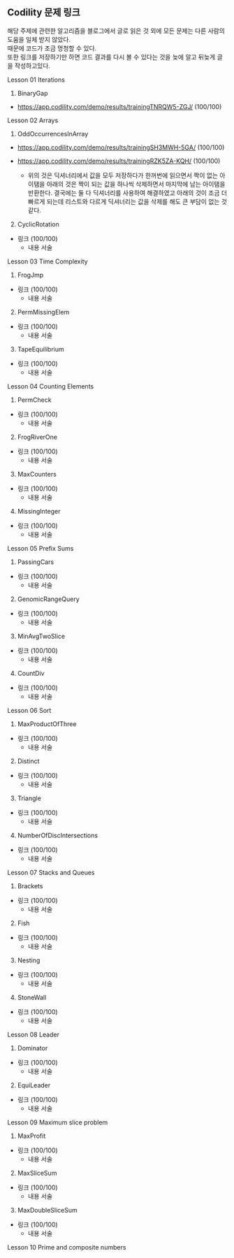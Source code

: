 ## Codility 문제 링크
해당 주제에 관련한 알고리즘을 블로그에서 글로 읽은 것 외에 모든 문제는 다른 사람의 도움을 일체 받지 않았다.\
때문에 코드가 조금 멍청할 수 있다.\
또한 링크를 저장하기만 하면 코드 결과를 다시 볼 수 있다는 것을 늦에 알고 뒤늦게 글을 작성하고있다.

Lesson 01 Iterations

1. BinaryGap

+ https://app.codility.com/demo/results/trainingTNRQW5-ZGJ/ (100/100)

Lesson 02 Arrays

1. OddOccurrencesInArray
+ https://app.codility.com/demo/results/trainingSH3MWH-5GA/ (100/100)
+ https://app.codility.com/demo/results/trainingRZK5ZA-KQH/ (100/100)

  + 위의 것은 딕셔너리에서 값을 모두 저장하다가 한꺼번에 읽으면서 짝이 없는 아이탬을 
  아래의 것은 짝이 되는 값을 하나씩 삭제하면서 마지막에 남는 아이탬을 반환한다.
  결국에는 둘 다 딕셔너리를 사용하여 해결하였고 아래의 것이 조금 더 빠르게 되는데 
  리스트와 다르게 딕셔너리는 값을 삭제를 해도 큰 부담이 없는 것 같다.

2. CyclicRotation
+ 링크 (100/100)
  + 내용 서술

Lesson 03 Time Complexity

1. FrogJmp
+ 링크 (100/100)
  + 내용 서술
  
2. PermMissingElem
+ 링크 (100/100)
  + 내용 서술

3. TapeEquilibrium
+ 링크 (100/100)
  + 내용 서술

Lesson 04 Counting Elements

1. PermCheck
+ 링크 (100/100)
  + 내용 서술
  
2. FrogRiverOne
+ 링크 (100/100)
  + 내용 서술
  
3. MaxCounters
+ 링크 (100/100)
  + 내용 서술

4. MissingInteger
+ 링크 (100/100)
  + 내용 서술
  
Lesson 05 Prefix Sums

1. PassingCars
+ 링크 (100/100)
  + 내용 서술
  
2. GenomicRangeQuery
+ 링크 (100/100)
  + 내용 서술
  
3. MinAvgTwoSlice
+ 링크 (100/100)
  + 내용 서술
  
4. CountDiv
+ 링크 (100/100)
  + 내용 서술
  
Lesson 06 Sort

1. MaxProductOfThree
+ 링크 (100/100)
  + 내용 서술

2. Distinct
+ 링크 (100/100)
  + 내용 서술
  
3. Triangle
+ 링크 (100/100)
  + 내용 서술
  
4. NumberOfDiscIntersections
+ 링크 (100/100)
  + 내용 서술
  
Lesson 07 Stacks and Queues

1. Brackets
+ 링크 (100/100)
  + 내용 서술
  
2. Fish
+ 링크 (100/100)
  + 내용 서술
  
3. Nesting
+ 링크 (100/100)
  + 내용 서술
  
4. StoneWall
+ 링크 (100/100)
  + 내용 서술
  
Lesson 08 Leader

1. Dominator
+ 링크 (100/100)
  + 내용 서술
  
2. EquiLeader
+ 링크 (100/100)
  + 내용 서술
  
Lesson 09 Maximum slice problem

1. MaxProfit
+ 링크 (100/100)
  + 내용 서술
  
2. MaxSliceSum
+ 링크 (100/100)
  + 내용 서술
  
3. MaxDoubleSliceSum
+ 링크 (100/100)
  + 내용 서술
  
Lesson 10 Prime and composite numbers
